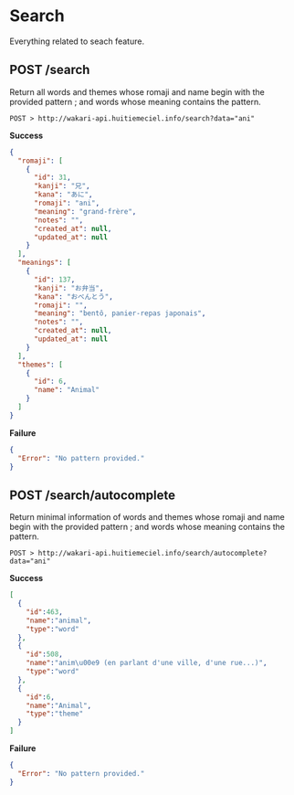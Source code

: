 # Search
Everything related to seach feature.

## POST /search
Return all words and themes whose romaji and name begin with the provided pattern ; and words whose meaning contains the pattern.
```
POST > http://wakari-api.huitiemeciel.info/search?data="ani"
```
**Success**
```json
{
  "romaji": [
    {
      "id": 31,
      "kanji": "兄",
      "kana": "あに",
      "romaji": "ani",
      "meaning": "grand-frère",
      "notes": "",
      "created_at": null,
      "updated_at": null
    }
  ],
  "meanings": [
    {
      "id": 137,
      "kanji": "お弁当",
      "kana": "おべんとう",
      "romaji": "",
      "meaning": "bentô, panier-repas japonais",
      "notes": "",
      "created_at": null,
      "updated_at": null
    }
  ],
  "themes": [
    {
      "id": 6,
      "name": "Animal"
    }
  ]
}
```
**Failure**
```json
{
  "Error": "No pattern provided."
}
```


## POST /search/autocomplete
Return minimal information of words and themes whose romaji and name begin with the provided pattern ; and words whose meaning contains the pattern.
```
POST > http://wakari-api.huitiemeciel.info/search/autocomplete?data="ani"
```
**Success**
```json
[
  {
    "id":463,
    "name":"animal",
    "type":"word"
  },
  {
    "id":508,
    "name":"anim\u00e9 (en parlant d'une ville, d'une rue...)",
    "type":"word"
  },
  {
    "id":6,
    "name":"Animal",
    "type":"theme"
  }
]
```
**Failure**
```json
{
  "Error": "No pattern provided."
}
```
